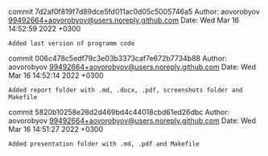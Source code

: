 commit 7d2af0f819f7d89dce5fd011ac0d05c5005746a5
Author: aovorobyov <99492664+aovorobyov@users.noreply.github.com>
Date:   Wed Mar 16 14:52:59 2022 +0300

    Added last version of programm code

commit 006c478c5edf79c3e03b3373caf7e672b7734b88
Author: aovorobyov <99492664+aovorobyov@users.noreply.github.com>
Date:   Wed Mar 16 14:52:14 2022 +0300

    Added report folder with .md, .docx, .pdf, screenshots folder and Makefile

commit 5820b10258e28d2d469bd4c44018cbd61ed26dbc
Author: aovorobyov <99492664+aovorobyov@users.noreply.github.com>
Date:   Wed Mar 16 14:51:27 2022 +0300

    Added presentation folder with .md, .pdf and Makefile
